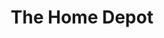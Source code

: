 ---
title: "The Home Depot"
url: /arlington/the-home-depot-west-road-to-six-flags-street/
shop: doityourself
---